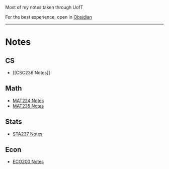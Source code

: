 
Most of my notes taken through UofT

For the best experience, open in [Obsidian](https://obsidian.md/)

---
# Notes
## CS
- [[CSC236 Notes]]
## Math
- [MAT224 Notes](Math/MAT224%20Notes/MAT224%20Notes.md)
- [MAT235 Notes](Math/MAT235%20Notes/MAT235%20Notes.md)

## Stats
- [STA237 Notes](Stats/STA237%20Notes/STA237%20Notes.md)

## Econ
- [ECO200 Notes](Econ/ECO200%20Notes/ECO200%20Notes.md)
